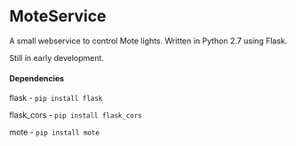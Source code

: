 # MoteService
A small webservice to control Mote lights. Written in Python 2.7 using Flask.

Still in early development.



#### Dependencies

flask - `pip install flask`

flask_cors - `pip install flask_cors`

mote - `pip install mote`